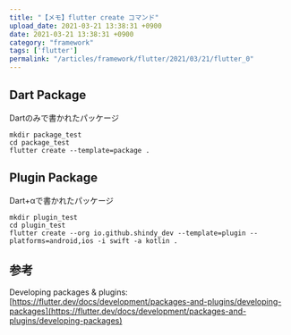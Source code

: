 ```yaml
---
title: "【メモ】flutter create コマンド"
upload_date: 2021-03-21 13:38:31 +0900
date: 2021-03-21 13:38:31 +0900
category: "framework"
tags: ['flutter']
permalink: "/articles/framework/flutter/2021/03/21/flutter_0"
---
```


## Dart Package
Dartのみで書かれたパッケージ
```
mkdir package_test
cd package_test
flutter create --template=package .
```


## Plugin Package
Dart+αで書かれたパッケージ
```
mkdir plugin_test
cd plugin_test
flutter create --org io.github.shindy_dev --template=plugin --platforms=android,ios -i swift -a kotlin .
```

## 参考
Developing packages & plugins: [https://flutter.dev/docs/development/packages-and-plugins/developing-packages](https://flutter.dev/docs/development/packages-and-plugins/developing-packages)

